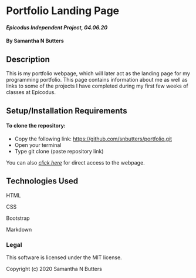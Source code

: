 # Portfolio Landing Page

#### _Epicodus Independent Project, 04.06.20_

#### By Samantha N Butters

## Description

This is my portfolio webpage, which will later act as the landing page for my programming portfolio. This page contains information about me as well as links to some of the projects I have completed during my first few weeks of classes at Epicodus.

## Setup/Installation Requirements

#### To clone the repository:
* Copy the following link: https://github.com/snbutters/portfolio.git
* Open your terminal
* Type git clone (paste repository link)

You can also *[click here](https://)* for direct access to the webpage.

## Technologies Used

HTML

CSS

Bootstrap

Markdown

### Legal

This software is licensed under the MIT license.

Copyright (c) 2020 Samantha N Butters